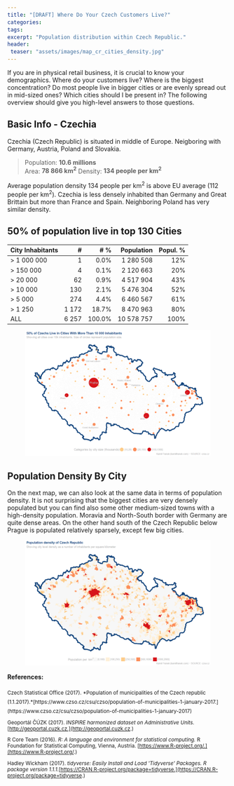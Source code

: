 ```yaml
---
title: "[DRAFT] Where Do Your Czech Customers Live?"
categories:
tags:
excerpt: "Population distribution within Czech Republic."
header:
 teaser: "assets/images/map_cr_cities_density.jpg"
---
```

If you are in physical retail business, it is crucial to know your demographics. Where do your customers live? Where is the biggest concentration? Do most people live in bigger cities or are evenly spread out in mid-sized ones? Which cities should I be present in? The following overview should give you high-level answers to those questions.

## Basic Info - Czechia
Czechia (Czech Republic) is situated in middle of Europe. Neigboring with Germany, Austria, Poland and Slovakia.

> Population: **10.6 millions**  
> Area: **78 866 km<sup>2</sup>** 
> Density: **134 people per km<sup>2</sup>**

Average population density 134 people per km<sup>2</sup> is above EU average (112 people per km<sup>2</sup>). Czechia is less densely inhabited than Germany and Great Brittain but more than France and Spain. Neighboring Poland has very similar density.

## 50% of population live in top 130 Cities

| City Inhabitants | #      | # % | Population | Popul. %  |
|--------|-----:| ------:|----------:|-------:|
| > 1 000 000  | 1     | 0.0%  | 1 280 508  | 12%  | 
| > 150 000    | 4     | 0.1%  | 2 120 663  | 20%  | 
| > 20 000     | 62    | 0.9%  | 4 517 904  | 43%  |
| > 10 000     | 130   | 2.1%  | 5 476 304  | 52%  |
| > 5 000      | 274   | 4.4%  | 6 460 567  | 61%  |
| > 1 250      | 1 172 |18.7%  | 8 470 963  | 80%  |
| ALL           | 6 257 |100.0% |10 578 757  | 100% |

<figure>
    <a href="/assets/images/map_cr_cities_bubbles.jpg"><img src="/assets/images/map_cr_cities_bubbles.jpg"></a>
    <figcaption></figcaption>
</figure>

## Population Density By City
On the next map, we can also look at the same data in terms of population density. It is not surprising that the biggest cities are very densely populated but you can find also some other medium-sized towns with a high-density population. Moravia and North-South border with Germany are quite dense areas. On the other hand south of the Czech Republic below Prague is populated relatively sparsely, except few big cities.

<figure>
    <a href="/assets/images/map_cr_cities_density.jpg"><img src="/assets/images/map_cr_cities_density.jpg"></a>
    <figcaption></figcaption>
</figure>

**References:**

<sub>
Czech Statistical Office (2017). *Population of municipalities of the Czech republic (1.1.2017).*[https://www.czso.cz/csu/czso/population-of-municipalities-1-january-2017.](https://www.czso.cz/csu/czso/population-of-municipalities-1-january-2017)

Geoportál ČÚZK (2017). *INSPIRE harmonized dataset on Administrative Units.*[http://geoportal.cuzk.cz.](http://geoportal.cuzk.cz.) 

R Core Team (2016). *R: A language and environment for statistical computing.* R Foundation for Statistical Computing, Vienna, Austria. [https://www.R-project.org/.](https://www.R-project.org/.) 

Hadley Wickham (2017). *tidyverse: Easily Install and Load 'Tidyverse' Packages. R package version 1.1.1.*[https://CRAN.R-project.org/package=tidyverse.](https://CRAN.R-project.org/package=tidyverse.) 
</sub>


